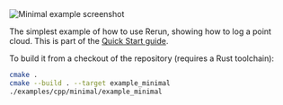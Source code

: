 <!--[metadata]
title = "Minimal example"
thumbnail = "https://static.rerun.io/minimal-example/9e694c0689f20323ed0053506a7a099f7391afca/480w.png"
-->


<picture>
  <source media="(max-width: 480px)" srcset="https://static.rerun.io/minimal/0e47ac513ab25d56cf2b493128097d499a07e5e8/480w.png">
  <source media="(max-width: 768px)" srcset="https://static.rerun.io/minimal/0e47ac513ab25d56cf2b493128097d499a07e5e8/768w.png">
  <source media="(max-width: 1024px)" srcset="https://static.rerun.io/minimal/0e47ac513ab25d56cf2b493128097d499a07e5e8/1024w.png">
  <source media="(max-width: 1200px)" srcset="https://static.rerun.io/minimal/0e47ac513ab25d56cf2b493128097d499a07e5e8/1200w.png">
  <img src="https://static.rerun.io/minimal/0e47ac513ab25d56cf2b493128097d499a07e5e8/full.png" alt="Minimal example screenshot">
</picture>

The simplest example of how to use Rerun, showing how to log a point cloud.
This is part of the [Quick Start guide](https://www.rerun.io/docs/getting-started/cpp).

To build it from a checkout of the repository (requires a Rust toolchain):
```bash
cmake .
cmake --build . --target example_minimal
./examples/cpp/minimal/example_minimal
```
